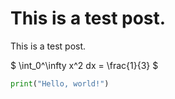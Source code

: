 # This is a test post. 
This is a test post. 

$
\int_0^\infty x^2 dx = \frac{1}{3}
$

```python 
print("Hello, world!")
```